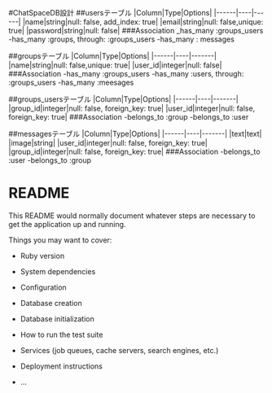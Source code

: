 #ChatSpaceDB設計
##usersテーブル
|Column|Type|Options|
|------|----|------|
|name|string|null: false, add_index: true|
|email|string|null: false,unique: true|
|password|string|null: false|
###Association
_has_many :groups_users
-has_many :groups, through: :groups_users
-has_many : messages

##groupsテーブル
|Column|Type|Options|
|------|----|-------|
|name|string|null: false,unique: true|
|user_id|integer|null: false|
###Association
-has_many :groups_users
-has_many :users, through: :groups_users
-has_many :meesages

##groups_usersテーブル
|Column|Type|Options|
|------|----|-------|
|group_id|integer|null: false, foreign_key: true|
|user_id|integer|null: false, foreign_key: true|
###Association
-belongs_to :group
-belongs_to :user

##messagesテーブル
|Column|Type|Options|
|------|----|-------|
|text|text|
|image|string|
|user_id|integer|null: false, foreign_key: true|
|group_id|integer|null: false, foreign_key: true|
###Association
-belongs_to :user
-belongs_to :group




# README

This README would normally document whatever steps are necessary to get the
application up and running.

Things you may want to cover:

* Ruby version

* System dependencies

* Configuration

* Database creation

* Database initialization

* How to run the test suite

* Services (job queues, cache servers, search engines, etc.)

* Deployment instructions

* ...
